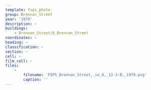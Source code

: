 ```yaml
---
template: fsps_photo
group: Brennan_Street
year: '1979'
description: ~
buildings:
    - Brennan_Street/6_Brennan_Street
coordinates: ~
heading: ~
classification: ~
section: ~
cell: ~
film_roll: ~
files:
    -
        filename: 'FSPS_Brennan_Street,_no_6,_12-3-B,_1979.png'
        caption: ''
---
```

